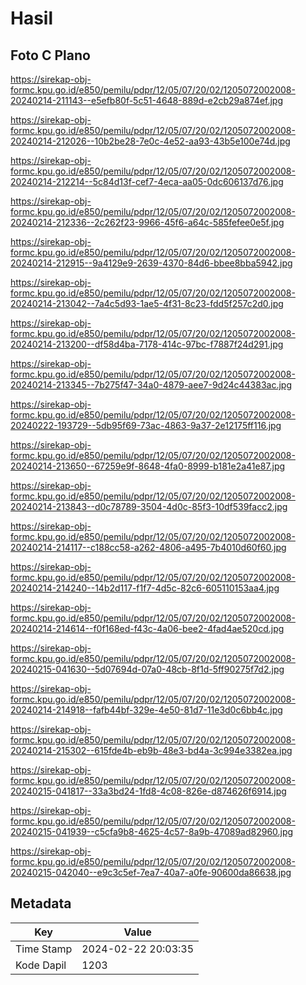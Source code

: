 # Hasil

## Foto C Plano

https://sirekap-obj-formc.kpu.go.id/e850/pemilu/pdpr/12/05/07/20/02/1205072002008-20240214-211143--e5efb80f-5c51-4648-889d-e2cb29a874ef.jpg

https://sirekap-obj-formc.kpu.go.id/e850/pemilu/pdpr/12/05/07/20/02/1205072002008-20240214-212026--10b2be28-7e0c-4e52-aa93-43b5e100e74d.jpg

https://sirekap-obj-formc.kpu.go.id/e850/pemilu/pdpr/12/05/07/20/02/1205072002008-20240214-212214--5c84d13f-cef7-4eca-aa05-0dc606137d76.jpg

https://sirekap-obj-formc.kpu.go.id/e850/pemilu/pdpr/12/05/07/20/02/1205072002008-20240214-212336--2c262f23-9966-45f6-a64c-585fefee0e5f.jpg

https://sirekap-obj-formc.kpu.go.id/e850/pemilu/pdpr/12/05/07/20/02/1205072002008-20240214-212915--9a4129e9-2639-4370-84d6-bbee8bba5942.jpg

https://sirekap-obj-formc.kpu.go.id/e850/pemilu/pdpr/12/05/07/20/02/1205072002008-20240214-213042--7a4c5d93-1ae5-4f31-8c23-fdd5f257c2d0.jpg

https://sirekap-obj-formc.kpu.go.id/e850/pemilu/pdpr/12/05/07/20/02/1205072002008-20240214-213200--df58d4ba-7178-414c-97bc-f7887f24d291.jpg

https://sirekap-obj-formc.kpu.go.id/e850/pemilu/pdpr/12/05/07/20/02/1205072002008-20240214-213345--7b275f47-34a0-4879-aee7-9d24c44383ac.jpg

https://sirekap-obj-formc.kpu.go.id/e850/pemilu/pdpr/12/05/07/20/02/1205072002008-20240222-193729--5db95f69-73ac-4863-9a37-2e12175ff116.jpg

https://sirekap-obj-formc.kpu.go.id/e850/pemilu/pdpr/12/05/07/20/02/1205072002008-20240214-213650--67259e9f-8648-4fa0-8999-b181e2a41e87.jpg

https://sirekap-obj-formc.kpu.go.id/e850/pemilu/pdpr/12/05/07/20/02/1205072002008-20240214-213843--d0c78789-3504-4d0c-85f3-10df539facc2.jpg

https://sirekap-obj-formc.kpu.go.id/e850/pemilu/pdpr/12/05/07/20/02/1205072002008-20240214-214117--c188cc58-a262-4806-a495-7b4010d60f60.jpg

https://sirekap-obj-formc.kpu.go.id/e850/pemilu/pdpr/12/05/07/20/02/1205072002008-20240214-214240--14b2d117-f1f7-4d5c-82c6-605110153aa4.jpg

https://sirekap-obj-formc.kpu.go.id/e850/pemilu/pdpr/12/05/07/20/02/1205072002008-20240214-214614--f0f168ed-f43c-4a06-bee2-4fad4ae520cd.jpg

https://sirekap-obj-formc.kpu.go.id/e850/pemilu/pdpr/12/05/07/20/02/1205072002008-20240215-041630--5d07694d-07a0-48cb-8f1d-5ff90275f7d2.jpg

https://sirekap-obj-formc.kpu.go.id/e850/pemilu/pdpr/12/05/07/20/02/1205072002008-20240214-214918--fafb44bf-329e-4e50-81d7-11e3d0c6bb4c.jpg

https://sirekap-obj-formc.kpu.go.id/e850/pemilu/pdpr/12/05/07/20/02/1205072002008-20240214-215302--615fde4b-eb9b-48e3-bd4a-3c994e3382ea.jpg

https://sirekap-obj-formc.kpu.go.id/e850/pemilu/pdpr/12/05/07/20/02/1205072002008-20240215-041817--33a3bd24-1fd8-4c08-826e-d874626f6914.jpg

https://sirekap-obj-formc.kpu.go.id/e850/pemilu/pdpr/12/05/07/20/02/1205072002008-20240215-041939--c5cfa9b8-4625-4c57-8a9b-47089ad82960.jpg

https://sirekap-obj-formc.kpu.go.id/e850/pemilu/pdpr/12/05/07/20/02/1205072002008-20240215-042040--e9c3c5ef-7ea7-40a7-a0fe-90600da86638.jpg


## Metadata

| Key        | Value               |
| ---------- | ------------------- |
| Time Stamp | 2024-02-22 20:03:35 |
| Kode Dapil | 1203                |



